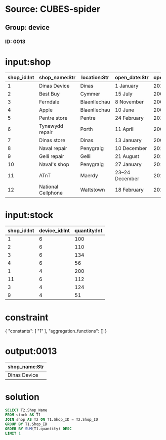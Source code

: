 # Source: CUBES-spider
## Group: device
### ID: 0013

# input:shop

| shop_id:Int | shop_name:Str | location:Str | open_date:Str | open_year:Int |
|---|---|---|---|---|
| 1 | Dinas Device | Dinas | 1 January | 2014 |
| 2 | Best Buy | Cymmer | 15 July | 2006 |
| 3 | Ferndale | Blaenllechau | 8 November | 2009 |
| 4 | Apple | Blaenllechau | 10 June | 2009 |
| 5 | Pentre store | Pentre | 24 February | 2011 |
| 6 | Tynewydd repair | Porth | 11 April | 2007 |
| 7 | Dinas store | Dinas | 13 January | 2009 |
| 8 | Naval repair | Penygraig | 10 December | 2010 |
| 9 | Gelli repair | Gelli | 21 August | 2013 |
| 10 | Naval's shop | Penygraig | 27 January | 2014 |
| 11 | ATnT | Maerdy | 23–24 December | 2015 |
| 12 | National Cellphone | Wattstown | 18 February | 2017 |

# input:stock

| shop_id:Int | device_id:Int | quantity:Int |
|---|---|---|
| 1 | 6 | 100 |
| 2 | 6 | 110 |
| 3 | 6 | 134 |
| 4 | 6 | 56 |
| 1 | 4 | 200 |
| 11 | 6 | 112 |
| 3 | 4 | 124 |
| 9 | 4 | 51 |

# constraint

{
  "constants": [
    "1"
  ],
  "aggregation_functions": []
}

# output:0013

| shop_name:Str |
|---|
| Dinas Device |

# solution

```sql
SELECT T2.Shop_Name
FROM stock AS T1
JOIN shop AS T2 ON T1.Shop_ID = T2.Shop_ID
GROUP BY T1.Shop_ID
ORDER BY SUM(T1.quantity) DESC
LIMIT 1
```
